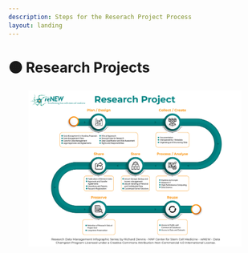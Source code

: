 ```yaml
---
description: Steps for the Reserach Project Process
layout: landing
---
```


# 🟠 Research Projects

<div data-full-width="true">

<figure><img src="../../.gitbook/assets/reNEW Research Project (2).jpg" alt=""><figcaption></figcaption></figure>

</div>
